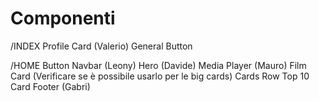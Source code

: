 # Componenti
/INDEX
Profile Card (Valerio)
General Button

/HOME
Button
Navbar (Leony)
Hero (Davide)
Media Player (Mauro)
Film Card (Verificare se è possibile usarlo per le big cards)
Cards Row
Top 10 Card
Footer (Gabri)
